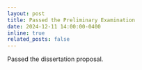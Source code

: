 ```yaml
---
layout: post
title: Passed the Preliminary Examination
date: 2024-12-11 14:00:00-0400
inline: true
related_posts: false
---
```


Passed the dissertation proposal.